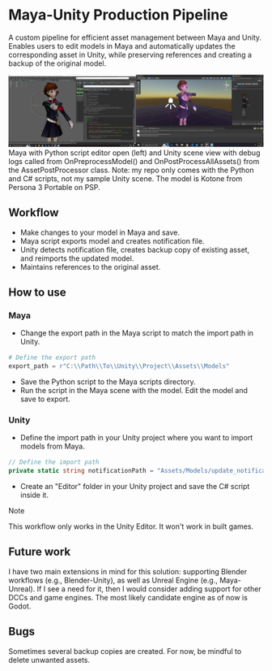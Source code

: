 # Maya-Unity Production Pipeline
A custom pipeline for efficient asset management between Maya and Unity. Enables users to edit models in Maya and automatically updates the corresponding asset in Unity, while preserving references and creating a backup of the original model. 

![Maya to Unity](image.png)
Maya with Python script editor open (left) and Unity scene view with debug logs called from OnPreprocessModel() and OnPostProcessAllAssets() from the AssetPostProcessor class. Note: my repo only comes with the Python and C# scripts, not my sample Unity scene. The model is Kotone from Persona 3 Portable on PSP. 

## Workflow
* Make changes to your model in Maya and save.
* Maya script exports model and creates notification file.
* Unity detects notification file, creates backup copy of existing asset, and reimports the updated model.
* Maintains references to the original asset.

## How to use
### Maya
* Change the export path in the Maya script to match the import path in Unity.
```python
# Define the export path
export_path = r"C:\\Path\\To\\Unity\\Project\\Assets\\Models"
```
* Save the Python script to the Maya scripts directory. 
* Run the script in the Maya scene with the model. Edit the model and save to export.

### Unity
* Define the import path in your Unity project where you want to import models from Maya.
```cs
// Define the import path
private static string notificationPath = "Assets/Models/update_notification.txt";
```
* Create an "Editor" folder in your Unity project and save the C# script inside it.

> [!NOTE]
> This workflow only works in the Unity Editor. It won't work in built games.

## Future work
I have two main extensions in mind for this solution: supporting Blender workflows (e.g., Blender-Unity), as well as Unreal Engine (e.g., Maya-Unreal). If I see a need for it, then I would consider adding support for other DCCs and game engines. The most likely candidate engine as of now is Godot.

## Bugs
Sometimes several backup copies are created. For now, be mindful to delete unwanted assets.